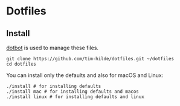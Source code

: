 # Dotfiles
## Install
[dotbot](https://www.github.com/anishathalye/dotbot) is used to manage these files. 

```
git clone https://github.com/tim-hilde/dotfiles.git ~/dotfiles
cd dotfiles
```

You can install only the defaults and also for macOS and Linux:

```
./install # for installing defaults
./install mac # for installing defaults and macos
./install linux # for installing defaults and linux
```

